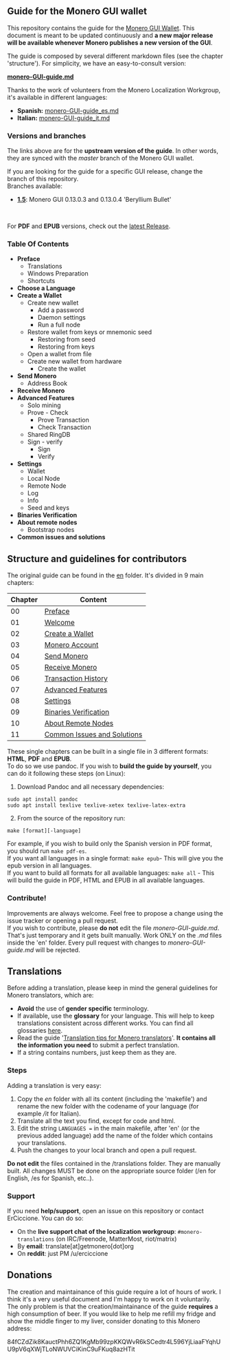 ## Guide for the Monero GUI wallet

This repository contains the guide for the [Monero GUI Wallet](https://github.com/monero-project/monero-gui/releases).
This document is meant to be updated continuously and **a new major release will be available whenever Monero publishes a new version of the GUI**.
&nbsp;

The guide is composed by several different markdown files (see the chapter 'structure'). For simplicity, we have an easy-to-consult version:
&nbsp;

**[monero-GUI-guide.md](https://github.com/monero-ecosystem/monero-GUI-guide/blob/master/monero-GUI-guide.md)**
&nbsp;

Thanks to the work of volunteers from the Monero Localization Workgroup, it's available in different languages:

+ **Spanish:** [monero-GUI-guide_es.md](https://github.com/monero-ecosystem/monero-GUI-guide/blob/master/monero-GUI-guide_es.md)
+ **Italian:** [monero-GUI-guide_it.md](https://github.com/monero-ecosystem/monero-GUI-guide/blob/master/monero-GUI-guide_it.md)

### Versions and branches
The links above are for the **upstream version of the guide**. In other words, they are synced with the *master* branch of the Monero GUI wallet.
&nbsp;

If you are looking for the guide for a specific GUI release, change the branch of this repository.    
Branches available:

+ **[1.5](https://github.com/monero-ecosystem/monero-GUI-guide/tree/1.5)**: Monero GUI 0.13.0.3 and 0.13.0.4 'Beryllium Bullet'

&nbsp;

For **PDF** and **EPUB** versions, check out the [latest Release](https://github.com/monero-ecosystem/monero-GUI-guide/releases).

### Table Of Contents

-   **Preface**
    -   Translations
    -   Windows Preparation
    -   Shortcuts
-   **Choose a Language**
-   **Create a Wallet**
    -   Create new wallet
        -   Add a password
        -   Daemon settings
        -   Run a full node
    -   Restore wallet from keys or mnemonic seed
        -   Restoring from seed
        -   Restoring from keys
    -   Open a wallet from file
    -   Create new wallet from hardware
        -   Create the wallet
-   **Send Monero**
    -   Address Book
-   **Receive Monero**
-   **Advanced Features**
    -   Solo mining
    -   Prove - Check
        -   Prove Transaction
        -   Check Transaction
    -   Shared RingDB
    -   Sign - verify
        -   Sign
        -   Verify
-   **Settings**
    -   Wallet
    -   Local Node
    -   Remote Node
    -   Log
    -   Info
    -   Seed and keys
-   **Binaries Verification**
-   **About remote nodes**
    -   Bootstrap nodes
-   **Common issues and solutions**


## Structure and guidelines for contributors
The original guide can be found in the [en](https://github.com/monero-ecosystem/monero-GUI-guide/blob/master/en) folder. It's divided in 9 main chapters:

**Chapter**|**Content**
---|--- 
00 | [Preface](https://github.com/monero-ecosystem/monero-GUI-guide/blob/master/en/ch00.md)
01 | [Welcome](https://github.com/monero-ecosystem/monero-GUI-guide/blob/master/en/ch01.md)
02 | [Create a Wallet](https://github.com/monero-ecosystem/monero-GUI-guide/blob/master/en/ch02.md)
03 | [Monero Account](https://github.com/monero-ecosystem/monero-GUI-guide/blob/master/en/ch03.md)
04 | [Send Monero](https://github.com/monero-ecosystem/monero-GUI-guide/blob/master/en/ch04.md)
05 | [Receive Monero](https://github.com/monero-ecosystem/monero-GUI-guide/blob/master/en/ch05.md)
06 | [Transaction History](https://github.com/monero-ecosystem/monero-GUI-guide/blob/master/en/ch06.md)
07 | [Advanced Features](https://github.com/monero-ecosystem/monero-GUI-guide/blob/master/en/ch07.md)
08 | [Settings](https://github.com/monero-ecosystem/monero-GUI-guide/blob/master/en/ch08.md)
09 | [Binaries Verification](https://github.com/monero-ecosystem/monero-GUI-guide/blob/master/en/ch09.md)
10 | [About Remote Nodes](https://github.com/monero-ecosystem/monero-GUI-guide/blob/master/en/ch10.md)
11 | [Common Issues and Solutions](https://github.com/monero-ecosystem/monero-GUI-guide/blob/master/en/ch11.md)

These single chapters can be built in a single file in 3 different formats: **HTML**, **PDF** and **EPUB**.    
To do so we use pandoc. If you wish to **build the guide by yourself**, you can do it following these steps (on Linux):

1. Download Pandoc and all necessary dependencies:
```
sudo apt install pandoc
sudo apt install texlive texlive-xetex texlive-latex-extra
```

2. From the source of the repository run:
```
make [format][-language]
```
For example, if you wish to build only the Spanish version in PDF format, you should run `make pdf-es`.    
If you want all languages in a single format: `make epub`- This will give you the epub version in all languages.    
If you want to build all formats for all available languages: `make all` - This will build the guide in PDF, HTML and EPUB in all available languages.

### Contribute!
Improvements are always welcome. Feel free to propose a change using the issue tracker or opening a pull request.    
If you wish to contribute, please **do not** edit the file *monero-GUI-guide.md*. That's just temporary and it gets built manually. Work ONLY on the *.md* files inside the 'en' folder. Every pull request with changes to *monero-GUI-guide.md* will be rejected.

## Translations
Before adding a translation, please keep in mind the general guidelines for Monero translators, which are:

- **Avoid** the use of **gender specific** terminology.
- If available, use the **glossary** for your language. This will help to keep translations consistent across different works. You can find all glossaries [here](https://github.com/monero-ecosystem/monero-translations/tree/master/terminology-guides).
- Read the guide '[Translation tips for Monero translators](https://github.com/monero-ecosystem/monero-translations/blob/master/translation-tips.md)'. **It contains all the information you need** to submit a perfect translation.
- If a string contains numbers, just keep them as they are.

### Steps
Adding a translation is very easy:

1. Copy the *en* folder with all its content (including the 'makefile') and rename the new folder with the codename of your language (for example */it* for Italian).
2. Translate all the text you find, except for code and html.
3. Edit the string `LANGUAGES =` in the main makefile, after 'en' (or the previous added language) add the name of the folder which contains your translations.
4. Push the changes to your local branch and open a pull request.

**Do not edit** the files contained in the /translations folder. They are manually built. All changes MUST be done on the appropriate source folder (/en for English, /es for Spanish, etc..).

### Support
If you need **help/support**, open an issue on this repository or contact ErCiccione. You can do so:
  
+ On the **live support chat of the localization workgroup**: `#monero-translations` (on IRC/Freenode, MatterMost, riot/matrix)
+ By **email**: translate[at]getmonero[dot]org
+ On **reddit**: just PM /u/erciccione

## Donations
The creation and maintainance of this guide require a lot of hours of work. I think it's a very useful document and I'm happy to work on it voluntarily. The only problem is that the creation/maintainance of the guide **requires** a high consumption of beer. If you would like to help me refill my fridge and show the middle finger to my liver, consider donating to this Monero address:
&nbsp;

84fCZdZik8KauctPhh6ZQ1KgMb99zpKKQWvR6kSCedtr4L596YjLiaaFYqhUU9pV6qXWjTLoNWUVCiKinC9uFKuq8azHTit
